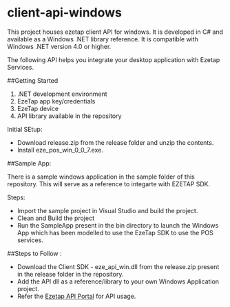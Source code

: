 # client-api-windows

This project houses ezetap client API for windows. It is developed in C# and available as a Windows .NET library reference. 
It is compatible with Windows .NET version 4.0 or higher.

The following API helps you integrate your desktop application with Ezetap Services.

##Getting Started
1. .NET development environment
2. EzeTap app key/credentials
3. EzeTap device
4. API library available in the repository

Initial SEtup:
* Download release.zip from the release folder and unzip the contents.
* Install eze_pos_win_0_0_7.exe.

##Sample App:

There is a sample windows application in the sample folder of this repository. This will serve as a reference to integarte with EZETAP SDK.

Steps:
* Import the sample project in Visual Studio and build the project.
* Clean and Build the project
* Run the SampleApp present in the bin directory to launch the Windows App which has been modelled to use the EzeTap SDK to use the POS services.


##Steps to Follow :
* Download the Client SDK - eze_api_win.dll from the release.zip present in the release folder in the repository.
* Add the API dll as a reference/library to your own Windows Application project.
* Refer the <a href="http://developers.ezetap.com/api/"> Ezetap API Portal</a> for API usage.
  
